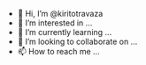 - 👋 Hi, I’m @kiritotravaza
- 👀 I’m interested in ...
- 🌱 I’m currently learning ...
- 💞️ I’m looking to collaborate on ...
- 📫 How to reach me ...

<!---
kiritotravaza/kiritotravaza is a ✨ special ✨ repository because its `README.md` (this file) appears on your GitHub profile.
You can click the Preview link to take a look at your changes.
--->
